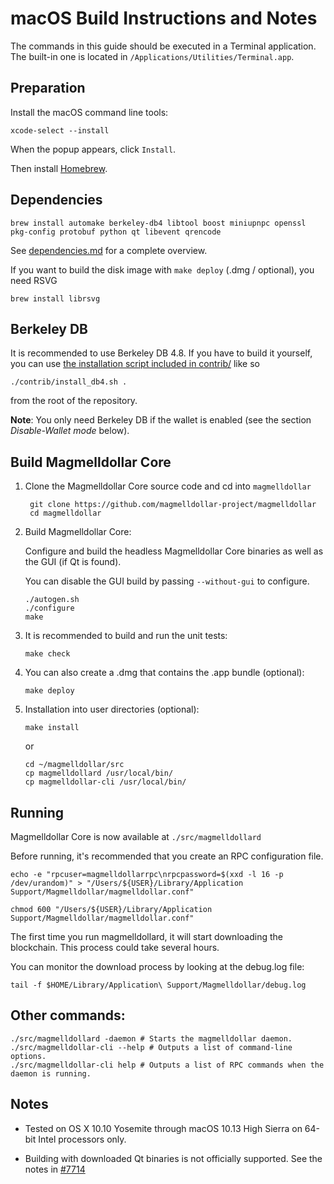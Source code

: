 macOS Build Instructions and Notes
====================================
The commands in this guide should be executed in a Terminal application.
The built-in one is located in `/Applications/Utilities/Terminal.app`.

Preparation
-----------
Install the macOS command line tools:

`xcode-select --install`

When the popup appears, click `Install`.

Then install [Homebrew](https://brew.sh).

Dependencies
----------------------

    brew install automake berkeley-db4 libtool boost miniupnpc openssl pkg-config protobuf python qt libevent qrencode

See [dependencies.md](dependencies.md) for a complete overview.

If you want to build the disk image with `make deploy` (.dmg / optional), you need RSVG

    brew install librsvg

Berkeley DB
-----------
It is recommended to use Berkeley DB 4.8. If you have to build it yourself,
you can use [the installation script included in contrib/](/contrib/install_db4.sh)
like so

```shell
./contrib/install_db4.sh .
```

from the root of the repository.

**Note**: You only need Berkeley DB if the wallet is enabled (see the section *Disable-Wallet mode* below).

Build Magmelldollar Core
------------------------

1. Clone the Magmelldollar Core source code and cd into `magmelldollar`

        git clone https://github.com/magmelldollar-project/magmelldollar
        cd magmelldollar

2.  Build Magmelldollar Core:

    Configure and build the headless Magmelldollar Core binaries as well as the GUI (if Qt is found).

    You can disable the GUI build by passing `--without-gui` to configure.

        ./autogen.sh
        ./configure
        make

3.  It is recommended to build and run the unit tests:

        make check

4.  You can also create a .dmg that contains the .app bundle (optional):

        make deploy

5.  Installation into user directories (optional):

        make install

    or

        cd ~/magmelldollar/src
        cp magmelldollard /usr/local/bin/
        cp magmelldollar-cli /usr/local/bin/

Running
-------

Magmelldollar Core is now available at `./src/magmelldollard`

Before running, it's recommended that you create an RPC configuration file.

    echo -e "rpcuser=magmelldollarrpc\nrpcpassword=$(xxd -l 16 -p /dev/urandom)" > "/Users/${USER}/Library/Application Support/Magmelldollar/magmelldollar.conf"

    chmod 600 "/Users/${USER}/Library/Application Support/Magmelldollar/magmelldollar.conf"

The first time you run magmelldollard, it will start downloading the blockchain. This process could take several hours.

You can monitor the download process by looking at the debug.log file:

    tail -f $HOME/Library/Application\ Support/Magmelldollar/debug.log

Other commands:
-------

    ./src/magmelldollard -daemon # Starts the magmelldollar daemon.
    ./src/magmelldollar-cli --help # Outputs a list of command-line options.
    ./src/magmelldollar-cli help # Outputs a list of RPC commands when the daemon is running.

Notes
-----

* Tested on OS X 10.10 Yosemite through macOS 10.13 High Sierra on 64-bit Intel processors only.

* Building with downloaded Qt binaries is not officially supported. See the notes in [#7714](https://github.com/bitcoin/bitcoin/issues/7714)

